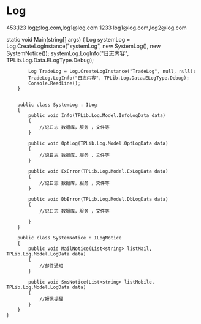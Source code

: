Log
===
<?xml version="1.0" encoding="utf-8" ?>
<configuration>
  <!--固定配置-->
  <configSections>
    <section name="Log" type="TPLib.Log.Config.LogConfigHandler,TPLib.Log" />
  </configSections>

  <!--日志配置说明
  Log节点名固定，AppName：当前项目名称， IsLocalLog:是否记录本机日志，LogPath：本机记录日志的地址
  内部节点名是日志类型标记，对应程序中获取日志对象的标记，其中
  RemindMobiles:提醒手机号，RemindMails：提醒邮件
  内部节点可配多个，节点名与日志标记对应
  -->
  <Log AppName="ProjectName"  LogPath="D:\LogTest" IsWriteLocal="true">
    <SystemLog>
      <RemindMobiles>453,123</RemindMobiles>
      <RemindMails>log@log.com,log1@log.com</RemindMails>
    </SystemLog>
    <TradeLog>
      <RemindMobiles>1233</RemindMobiles>
      <RemindMails>log1@log.com,log2@log.com</RemindMails>
    </TradeLog>
  </Log>
</configuration>

  static void Main(string[] args)
        {
            Log systemLog = Log.CreateLogInstance("systemLog", new SystemLog(), new SystemNotice());
            systemLog.LogInfo("日志内容", TPLib.Log.Data.ELogType.Debug);


            Log TradeLog = Log.CreateLogInstance("TradeLog", null, null);
            TradeLog.LogInfo("日志内容", TPLib.Log.Data.ELogType.Debug);
            Console.ReadLine();
        }


        public class SystemLog : ILog
        {
            public void Info(TPLib.Log.Model.InfoLogData data)
            {
                //记日志 数据库，服务 ，文件等
            }

            public void OptLog(TPLib.Log.Model.OptLogData data)
            {
                //记日志 数据库，服务 ，文件等
            }

            public void ExError(TPLib.Log.Model.ExLogData data)
            {
                //记日志 数据库，服务 ，文件等
            }

            public void DbError(TPLib.Log.Model.DbLogData data)
            {
                //记日志 数据库，服务 ，文件等

            }
        }

        public class SystemNotice : ILogNotice
        {
            public void MailNotice(List<string> listMail, TPLib.Log.Model.LogData data)
            {
                //邮件通知
            }

            public void SmsNotice(List<string> listMobile, TPLib.Log.Model.LogData data)
            {
                //短信提醒
            }
        }
    }